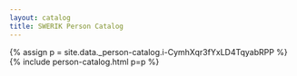 ```yaml
---
layout: catalog
title: SWERIK Person Catalog
---
```

{% assign p = site.data._person-catalog.i-CymhXqr3fYxLD4TqyabRPP %}
{% include person-catalog.html p=p %}

